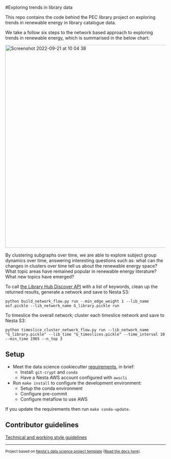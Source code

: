 #Exploring trends in library data

This repo contains the code behind the PEC library project on exploring trends in renewable energy in library catalogue data.  

We take a follow six steps to the network based approach to exploring trends in renewable energy, which is summarised in the below chart:

<img width="638" alt="Screenshot 2022-09-21 at 10 04 38" src="https://user-images.githubusercontent.com/46863334/191463351-cf4bf54d-9fc2-4dc5-ba54-95a99834d4f6.png">

By clustering subgraphs over time, we are able to explore subject group dynamics over time, answering interesting questions such as: what can the changes in clusters over time tell us about the renewable energy space? What topic areas have remained popular in renewable energy literature? What new topics have emerged? 

To call [the Library Hub Discover API](https://discover.libraryhub.jisc.ac.uk/support/api/) with a list of keywords, clean up the returned results, generate a network and save to Nesta S3:

`python build_network_flow.py run --min_edge_weight 1 --lib_name asf.pickle --lib_network_name G_library.pickle run`

To timeslice the overall network; cluster each timeslice network and save to Nesta S3: 

`python timeslice_cluster_network_flow.py run --lib_network_name "G_library.pickle" --lib_time "G_timeslices.pickle" --time_interval 10 --min_time 1965 --n_top 3`

## Setup

- Meet the data science cookiecutter [requirements](http://nestauk.github.io/ds-cookiecutter/quickstart), in brief:
  - Install: `git-crypt` and `conda`
  - Have a Nesta AWS account configured with `awscli`
- Run `make install` to configure the development environment:
  - Setup the conda environment
  - Configure pre-commit
  - Configure metaflow to use AWS

If you update the requirements then run `make conda-update`.

## Contributor guidelines

[Technical and working style guidelines](https://github.com/nestauk/ds-cookiecutter/blob/master/GUIDELINES.md)

---

<small><p>Project based on <a target="_blank" href="https://github.com/nestauk/ds-cookiecutter">Nesta's data science project template</a>
(<a href="http://nestauk.github.io/ds-cookiecutter">Read the docs here</a>).
</small>
